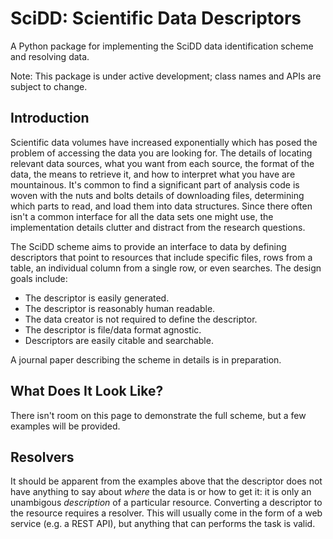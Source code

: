 
# SciDD: Scientific Data Descriptors

A Python package for implementing the SciDD data identification scheme and resolving data.

Note: This package is under active development; class names and APIs are subject to change.

## Introduction

Scientific data volumes have increased exponentially which has posed the problem of accessing the data you are looking for. The details of locating relevant data sources, what you want from each source, the format of the data, the means to retrieve it, and how to interpret what you have are mountainous. It's common to find a significant part of analysis code is woven with the nuts and bolts details of downloading files, determining which parts to read, and load them into data structures. Since there often isn't a common interface for all the data sets one might use, the implementation details clutter and distract from the research questions.

The SciDD scheme aims to provide an interface to data by defining descriptors that point to resources that include specific files, rows from a table, an individual column from a single row, or even searches. The design goals include:

* The descriptor is easily generated.
* The descriptor is reasonably human readable.
* The data creator is not required to define the descriptor.
* The descriptor is file/data format agnostic.
* Descriptors are easily citable and searchable.

A journal paper describing the scheme in details is in preparation.

## What Does It Look Like?

There isn't room on this page to demonstrate the full scheme, but a few examples will be provided. 

## Resolvers

It should be apparent from the examples above that the descriptor does not have anything to say about *where* the data is or how to get it: it is only an unambigous *description* of a particular resource. Converting a descriptor to the resource requires a resolver. This will usually come in the form of a web service (e.g. a REST API), but anything that can performs the task is valid.
